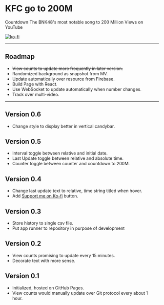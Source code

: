 # KFC go to 200M

Countdown The BNK48's most notable song to 200 Million Views on YouTube

[![ko-fi](https://ko-fi.com/img/githubbutton_sm.svg)](https://ko-fi.com/L3L4SO2Z5)

---

## Roadmap

- ~~View counts to update more frequently in later version.~~
- Randomized background as snapshot from MV.
- Update automatically over resource from Firebase.
- Build Page with React.
- Use WebSocket to update automatically when number changes.
- Track over multi-video.

---

## Version 0.6

- Change style to display better in vertical candybar.

## Version 0.5

- Interval toggle between relative and initial date.
- Last Update toggle between relative and absolute time.
- Counter toggle between counter and countdown to 200M.

## Version 0.4

- Change last update text to relative, time string titled when hover.
- Add [Support me on Ko-fi](https://ko-fi.com/bulletin48) button.

## Version 0.3

- Store history to single csv file.
- Put app runner to repository in purpose of development

## Version 0.2

- View counts promising to update every 15 minutes.
- Decorate text with more sense.

## Version 0.1

- Initialized, hosted on GitHub Pages.
- View counts would manually update over Git protocol every about 1 hour.
